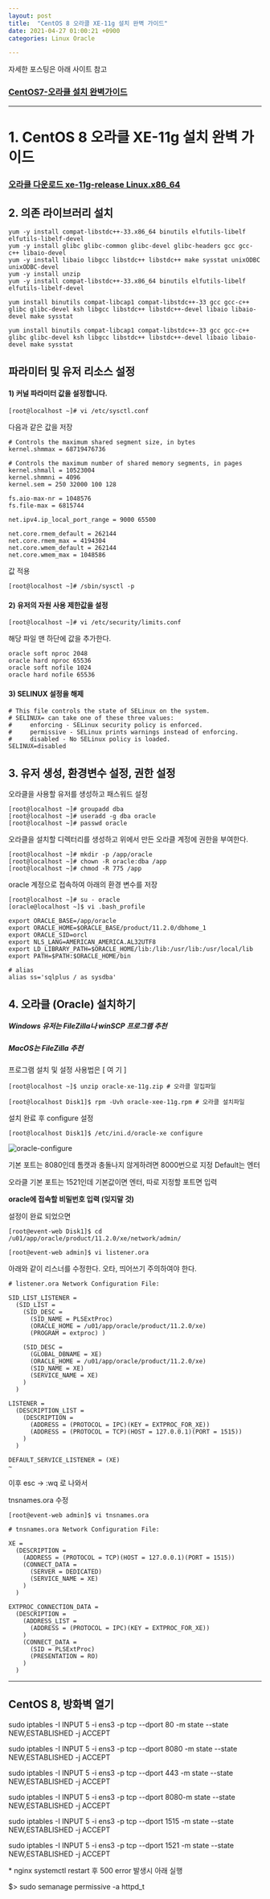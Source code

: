 ```yaml
---
layout: post
title:  "CentOS 8 오라클 XE-11g 설치 완벽 가이드"
date: 2021-04-27 01:00:21 +0900
categories: Linux Oracle

---
```


자세한 포스팅은 아래 사이트 참고

### [CentOS7-오라클 설치 완벽가이드 ](https://iu-corner.tistory.com/entry/CentOS-7-오라클-클라우드를-이용하여-oracle-11g-xe-release-설치하기-완벽-가이드)





---



# 1. CentOS 8 오라클 XE-11g 설치 완벽 가이드

### [오라클 다운로드 xe-11g-release Linux.x86_64](https://www.oracle.com/database/technologies/xe-prior-releases.html)





## 2. 의존 라이브러리 설치 

```shell
yum -y install compat-libstdc++-33.x86_64 binutils elfutils-libelf elfutils-libelf-devel
yum -y install glibc glibc-common glibc-devel glibc-headers gcc gcc-c++ libaio-devel
yum -y install libaio libgcc libstdc++ libstdc++ make sysstat unixODBC unixODBC-devel
yum -y install unzip
yum -y install compat-libstdc++-33.x86_64 binutils elfutils-libelf elfutils-libelf-devel
```



`yum install binutils compat-libcap1 compat-libstdc++-33 gcc gcc-c++ glibc glibc-devel ksh libgcc libstdc++ libstdc++-devel libaio libaio-devel make sysstat`

```shell
yum install binutils compat-libcap1 compat-libstdc++-33 gcc gcc-c++ glibc glibc-devel ksh libgcc libstdc++ libstdc++-devel libaio libaio-devel make sysstat
```



## 파라미터 및 유저 리소스 설정

#### 1) 커널 파라미터 값을 설정합니다.

```shell
[root@localhost ~]# vi /etc/sysctl.conf
```



다음과 같은 값을 저장

```shell
# Controls the maximum shared segment size, in bytes
kernel.shmmax = 68719476736

# Controls the maximum number of shared memory segments, in pages
kernel.shmall = 10523004
kernel.shmmni = 4096
kernel.sem = 250 32000 100 128

fs.aio-max-nr = 1048576
fs.file-max = 6815744

net.ipv4.ip_local_port_range = 9000 65500

net.core.rmem_default = 262144
net.core.rmem_max = 4194304
net.core.wmem_default = 262144
net.core.wmem_max = 1048586
```



값 적용

```shell
[root@localhost ~]# /sbin/sysctl -p
```



#### 2) 유저의 자원 사용 제한값을 설정

```shell
[root@localhost ~]# vi /etc/security/limits.conf
```



해당 파일 맨 하단에 값을 추가한다.

```shell
oracle soft nproc 2048
oracle hard nproc 65536
oracle soft nofile 1024
oracle hard nofile 65536
```



#### 3) SELINUX 설정을 해제

```shell
# This file controls the state of SELinux on the system. 
# SELINUX= can take one of these three values: 
#     enforcing - SELinux security policy is enforced. 
#     permissive - SELinux prints warnings instead of enforcing. 
#     disabled - No SELinux policy is loaded. 
SELINUX=disabled
```



## 3. 유저 생성, 환경변수 설정, 권한 설정

오라클을 사용할 유저를 생성하고 패스워드 설정

```shell
[root@localhost ~]# groupadd dba
[root@localhost ~]# useradd -g dba oracle
[root@localhost ~]# passwd oracle
```



오라클을 설치할 디렉터리를 생성하고 위에서 만든 오라클 계정에 권한을 부여한다.

```shell
[root@localhost ~]# mkdir -p /app/oracle
[root@localhost ~]# chown -R oracle:dba /app
[root@localhost ~]# chmod -R 775 /app
```



oracle 계정으로 접속하여 아래의 환경 변수를 저장

```shell
[root@localhost ~]# su - oracle
[oracle@localhost ~]$ vi .bash_profile
```

```shell
export ORACLE_BASE=/app/oracle
export ORACLE_HOME=$ORACLE_BASE/product/11.2.0/dbhome_1
export ORACLE_SID=orcl
export NLS_LANG=AMERICAN_AMERICA.AL32UTF8
export LD_LIBRARY_PATH=$ORACLE_HOME/lib:/lib:/usr/lib:/usr/local/lib
export PATH=$PATH:$ORACLE_HOME/bin

# alias
alias ss='sqlplus / as sysdba'
```



## 4. 오라클 (Oracle) 설치하기

##### Windows 유저는 FileZilla나 winSCP 프로그램 추천

##### MacOS는 FileZilla 추천

프로그램 설치 및 설정 사용법은 [ 여 기 ]

```shell
[root@localhost ~]$ unzip oracle-xe-11g.zip # 오라클 알집파일
```

```shell
[root@localhost Disk1]$ rpm -Uvh oracle-xee-11g.rpm # 오라클 설치파일
```

설치 완료 후 configure 설정 

```shell
[root@localhost Disk1]$ /etc/ini.d/oracle-xe configure
```

![oracle-configure](linux/oracle-configure.png)



기본 포트는 8080인데 톰캣과 충돌나지 않게하려면 8000번으로 지정 Default는 엔터

오라클 기본 포트는 1521인데 기본값이면 엔터, 따로 지정할 포트면 입력

**oracle에 접속할 비밀번호 입력 (잊지말 것)**



설정이 완료 되었으면 

```shell
[root@event-web Disk1]$ cd /u01/app/oracle/product/11.2.0/xe/network/admin/
```

```shell
[root@event-web admin]$ vi listener.ora
```



아래와 같이 리스너를 수정한다. 오타, 띄어쓰기 주의하여야 한다.

```SHELL
# listener.ora Network Configuration File:

SID_LIST_LISTENER =
  (SID_LIST =
    (SID_DESC =
      (SID_NAME = PLSExtProc)
      (ORACLE_HOME = /u01/app/oracle/product/11.2.0/xe)
      (PROGRAM = extproc) )

    (SID_DESC =
      (GLOBAL_DBNAME = XE)
      (ORACLE_HOME = /u01/app/oracle/product/11.2.0/xe)
      (SID_NAME = XE)
      (SERVICE_NAME = XE)
    )
  )

LISTENER =
  (DESCRIPTION_LIST =
    (DESCRIPTION =
      (ADDRESS = (PROTOCOL = IPC)(KEY = EXTPROC_FOR_XE))
      (ADDRESS = (PROTOCOL = TCP)(HOST = 127.0.0.1)(PORT = 1515))
    )
  )

DEFAULT_SERVICE_LISTENER = (XE)
~
```

이후 esc -> :wq 로 나와서

tnsnames.ora 수정

```shell
[root@event-web admin]$ vi tnsnames.ora
```



```shell
# tnsnames.ora Network Configuration File:

XE =
  (DESCRIPTION =
    (ADDRESS = (PROTOCOL = TCP)(HOST = 127.0.0.1)(PORT = 1515))
    (CONNECT_DATA =
      (SERVER = DEDICATED)
      (SERVICE_NAME = XE)
    )
  )

EXTPROC_CONNECTION_DATA =
  (DESCRIPTION =
    (ADDRESS_LIST =
      (ADDRESS = (PROTOCOL = IPC)(KEY = EXTPROC_FOR_XE))
    )
    (CONNECT_DATA =
      (SID = PLSExtProc)
      (PRESENTATION = RO)
    )
  )

```







---



## CentOS 8, 방화벽 열기

sudo iptables -I INPUT 5 -i ens3 -p tcp --dport 80 -m state --state NEW,ESTABLISHED -j ACCEPT

sudo iptables -I INPUT 5 -i ens3 -p tcp --dport 8080 -m state --state NEW,ESTABLISHED -j ACCEPT

sudo iptables -I INPUT 5 -i ens3 -p tcp --dport 443 -m state --state NEW,ESTABLISHED -j ACCEPT

sudo iptables -I INPUT 5 -i ens3 -p tcp --dport 8080-m state --state NEW,ESTABLISHED -j ACCEPT

sudo iptables -I INPUT 5 -i ens3 -p tcp --dport 1515 -m state --state NEW,ESTABLISHED -j ACCEPT

sudo iptables -I INPUT 5 -i ens3 -p tcp --dport 1521 -m state --state NEW,ESTABLISHED -j ACCEPT



\* nginx systemctl restart 후 500 error 발생시 아래 실행

$> sudo semanage permissive -a httpd_t